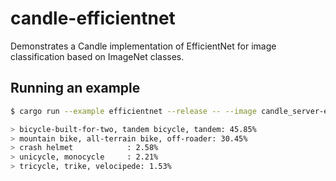 # candle-efficientnet

Demonstrates a Candle implementation of EfficientNet for image classification based on ImageNet classes.

## Running an example

```bash
$ cargo run --example efficientnet --release -- --image candle_server-examples/examples/yolo-v8/assets/bike.jpg --which b1

> bicycle-built-for-two, tandem bicycle, tandem: 45.85%
> mountain bike, all-terrain bike, off-roader: 30.45%
> crash helmet            : 2.58%
> unicycle, monocycle     : 2.21%
> tricycle, trike, velocipede: 1.53%
```
